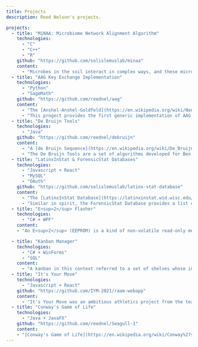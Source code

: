 ```yaml
---
title: Projects
description: Reed Nelson's projects.

projects:
  - title: "MiNAA: Microbiome Network Alignment Algorithm"
    technologies:
      - "C"
      - "C++"
      - "R"
    github: "https://github.com/solislemuslab/minaa"
    content:
      - "Microbes in the soil interact in complex ways, and these microbiomes can be represented by large, sparse graphs. Currently this kind of data is available, but tools for interpreting it are very limited. The project is to develop an algorithm to efficiently and accurately align microbial networks based on topological and biological input data. This is an ongoing research project with Dr. Claudia Solís-Lemus. For more details, see our software note on [arXiv](https://arxiv.org/abs/2212.05880)."
  - title: "AAG Key Exchange Implementation"
    technologies:
      - "Python"
      - "SageMath"
    github: "https://github.com/reednel/aag"
    content:
      - "The [Anshel-Anshel-Goldfeld](https://en.wikipedia.org/wiki/Non-commutative_cryptography#Anshel-Anshel-Goldfeld_protocol) key exchange is a cryptographic protocol based on conjugation in non-abelian groups. Unlike the most popular protocols which are based in number theory and vulnerable to [Shor's algorithm](https://en.wikipedia.org/wiki/Shor%27s_algorithm), this algebraic method has no known quantum vulnerability."
      - "This progect provides the first generic implementation of AAG, using the SageMath computer algebra system. This enables the direct and convenient comparison between different platform groups, which is something largely lacking in existing literature. For a more detailed explanation of AAG and this program's capabilities, see [this paper](https://github.com/reednel/aag/blob/paper/main.pdf)."
  - title: "De Bruijn Tools"
    technologies:
      - "Java"
    github: "https://github.com/reednel/debruijn"
    content:
      - "A [de Bruijn Sequence](https://en.wikipedia.org/wiki/De_Bruijn_sequence) is a cyclic sequence of characters from an alphabet A of length k, which contains all permutations of n characters, exactly once each. Uses for such sequences range from card tricks to gene sequencing. See [this blog post](/debruijn) to learn more."
      - "The De Bruijn Tools are a set of algorithms developed for Ben Cartford, an undergraduate researcher at the University of Minnesota. Most notably and most novel among these was an algorithm to generate every de Bruijn sequence for a given alphabet and window. This process involves generating a graph corresponding to the given alphabet and window, traversing the graph's eulerian paths, and parsing out the unique ones. Space and time efficiency are imperative here, as there are 2<sup>120</sup>, or about 1.3E<sup>36</sup> unique sequences for merely the length 8 window on the binary alphabet."
  - title: "LatinxInStat & ForensicStat Databases"
    technologies:
      - "Javascript + React"
      - "MySQL"
      - "OAuth"
    github: "https://github.com/solislemuslab/latinx-stat-database"
    content: 
      - "The [LatinxInStat Database](https://latinxinstat.wid.wisc.edu/) is a web app designed to connect Latinx academics in Statistics and Data Science with parties seeking their expertise. This project was taken on under the direction of Dr. Claudia Solís-Lemus, with the support of the Wisconsin Institute for Discovery and the American Statistical Association."
      - "Similar in spirit, the ForensicStat Database provides a list of statisticians and data scientists that are interested in aiding forensic scientists or attorneys in the understanding of statistical concepts in forensic science, or serving as experts in trials."
  - title: "E<sup>2</sup> Flasher"
    technologies:
      - "C# + WPF"
    content:
    - "An E<sup>2</sup> (EEPROM) is a kind of non-volatile read-only memory, which in this case houses the firmware for a particular Emerson product. The goal was to make it possible for this product to receive firmware updates even after final assembly, saving many units from obsolescence. The project was a windows desktop application which connected and translated data between the user and EEPROM over a UART channel using a proprietary protocol."

  - title: "Kanban Manager"
    technologies:
      - "C# + WinForms"
      - "SQL"
    content:
      - "A kanban in this context referred to a set of shelves whose inventory is tracked. Prior to this, an Emerson manufacturing facility used pen and pad to track inventory. The project was to develop a fullstack Windows desktop app to digitalize this system with Winforms, C#, and SQL. This solution was integrated into the proprietary MES, and leveraged existing network and database infrastructure, making the transition from analog easy."
  - title: "It's Your Move"
    technologies:
      - "Javascript + React"
    github: "https://github.com/IYM-2021/raam-webapp"
    content: 
      - "It's Your Move was an ambitious athletics project from the team that worked on [The Perfect Race](http://raam.davehaase.com/) project for Dave Haase's [Race Across America](https://www.raceacrossamerica.org) in 2019. The long term goal of this endeavor was to motivate ley folk to build and stick to fitness habits, and to satiate the desires of hardcore athletes concerned with data like glucose level, core temperature, and more. This effort integrated software and hardware from athletic, medical, IoT and AI areas into a unified platform. My contribution to this platfrom lied primarily in the front-end development of the web app."
  - title: "Conway's Game of Life"
    technologies:
      - "Java + JavaFX"
    github: "https://github.com/reednel/Seagull-1"
    content:
    - "[Conway's Game of Life](https://en.wikipedia.org/wiki/Conway%27s_Game_of_Life) is a cellular automaton designed by the late [John Conway](https://en.wikipedia.org/wiki/John_Horton_Conway#). It's a \"0-player game\" played out on a discretely mutating matrix of square, binary cells. The state of the each cell in the grid from one 'generation' (grid state) to the next is determined by the states of its 'neighbors' (immediately adjacent cells). For example, if a cell is 'alive' in the curent generation, and has more than 3 living neighbors, it will be dead in the next generation, as if by overpopulation."
---
```

